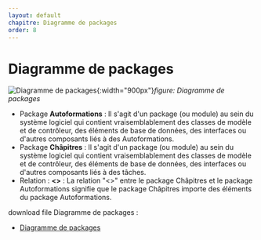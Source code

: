```yaml
---
layout: default
chapitre: Diagramme de packages
order: 8
---
```

# Diagramme de packages

![Diagramme de packages](/lab-crud-standard-yasmine/Diagramme-de-packages/images/Diagramme-des-paquetages.png){:width="900px"}*figure: Diagramme de packages*

<!-- note -->

- Package **Autoformations** : Il s'agit d'un package (ou module) au sein du système logiciel qui contient vraisemblablement des classes de modèle et de contrôleur, des éléments de base de données, des interfaces ou d'autres composants liés à des Autoformations.
- Package **Châpitres** : Il s'agit d'un package (ou module) au sein du système logiciel qui contient vraisemblablement des classes de modèle et de contrôleur, des éléments de base de données, des interfaces ou d'autres composants liés à des tâches.
- Relation : **<<import>>** : La relation "<<import>>" entre le package Châpitres et le package Autoformations signifie que le package Châpitres importe des éléments du package Autoformations.

download file Diagramme de packages :
 - [Diagramme de packages](/lab-crud-standard-yasmine/Diagramme-de-packages/Diagramme-de-packages.fig "download")

<!-- new slide -->